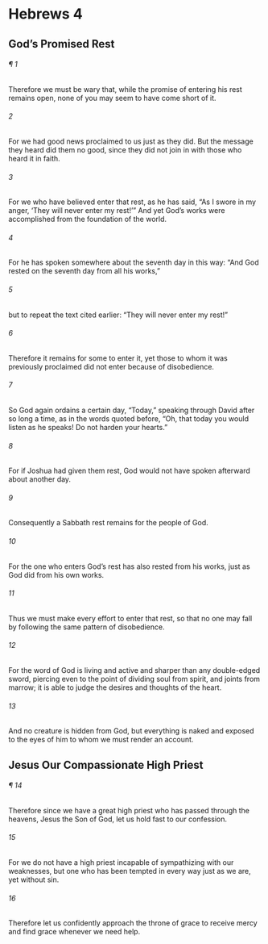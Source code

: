 # Hebrews 4
## God’s Promised Rest
###### ¶ 1
Therefore we must be wary that, while the promise of entering his rest remains open, none of you may seem to have come short of it.
###### 2
For we had good news proclaimed to us just as they did. But the message they heard did them no good, since they did not join in with those who heard it in faith.
###### 3
For we who have believed enter that rest, as he has said, “As I swore in my anger, ‘They will never enter my rest!’” And yet God’s works were accomplished from the foundation of the world.
###### 4
For he has spoken somewhere about the seventh day in this way: “And God rested on the seventh day from all his works,”
###### 5
but to repeat the text cited earlier: “They will never enter my rest!”
###### 6
Therefore it remains for some to enter it, yet those to whom it was previously proclaimed did not enter because of disobedience.
###### 7
So God again ordains a certain day, “Today,” speaking through David after so long a time, as in the words quoted before, “Oh, that today you would listen as he speaks! Do not harden your hearts.”
###### 8
For if Joshua had given them rest, God would not have spoken afterward about another day.
###### 9
Consequently a Sabbath rest remains for the people of God.
###### 10
For the one who enters God’s rest has also rested from his works, just as God did from his own works.
###### 11
Thus we must make every effort to enter that rest, so that no one may fall by following the same pattern of disobedience.
###### 12
For the word of God is living and active and sharper than any double-edged sword, piercing even to the point of dividing soul from spirit, and joints from marrow; it is able to judge the desires and thoughts of the heart.
###### 13
And no creature is hidden from God, but everything is naked and exposed to the eyes of him to whom we must render an account.
## Jesus Our Compassionate High Priest
###### ¶ 14
Therefore since we have a great high priest who has passed through the heavens, Jesus the Son of God, let us hold fast to our confession.
###### 15
For we do not have a high priest incapable of sympathizing with our weaknesses, but one who has been tempted in every way just as we are, yet without sin.
###### 16
Therefore let us confidently approach the throne of grace to receive mercy and find grace whenever we need help.
